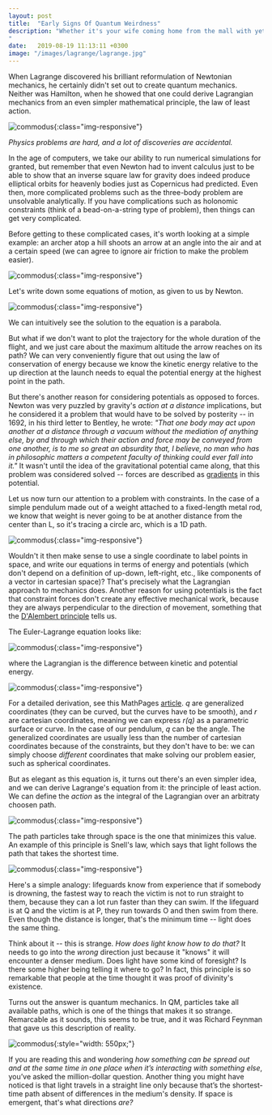 ```yaml
---
layout: post
title:  "Early Signs Of Quantum Weirdness"
description: "Whether it's your wife coming home from the mall with yet another bag that she doesn't need, but she bought it *because it was on sale*, a coworker snapping at you because he had a bad day, or a road rage incident that ended in legal repercussions, human behavior shows no shortage of irrationality and I'm sure you've been left scratching your head on more than one occasion...
"
date:   2019-08-19 11:13:11 +0300
image: "/images/lagrange/lagrange.jpg"
---
```

When Lagrange discovered his brilliant reformulation of Newtonian mechanics, he certainly didn't set out to create quantum mechanics. Neither was Hamilton, when he showed that one could derive Lagrangian mechanics from an even simpler mathematical principle, the law of least action.

![commodus](/images/lagrange/lagrange.jpg){:class="img-responsive"}

*Physics problems are hard, and a lot of discoveries are accidental.*

In the age of computers, we take our ability to run numerical simulations for granted, but remember that even Newton had to invent calculus just to be able to show that an inverse square law for gravity does indeed produce elliptical orbits for heavenly bodies just as Copernicus had predicted. Even then, more complicated problems such as the three-body problem are unsolvable analytically. If you have complications such as holonomic constraints (think of a bead-on-a-string type of problem), then things can get very complicated. 

Before getting to these complicated cases, it's worth looking at a simple example: an archer atop a hill shoots an arrow at an angle into the air and at a certain speed (we can agree to ignore air friction to make the problem easier). 

![commodus](/images/lagrange/problem-newton.svg){:class="img-responsive"}

Let's write down some equations of motion, as given to us by Newton.

![commodus](/images/lagrange/newton.svg){:class="img-responsive"}

We can intuitively see the solution to the equation is a parabola. 

But what if we don't want to plot the trajectory for the whole duration of the flight, and we just care about the maximum altitude the arrow reaches on its path? We can very conveniently figure that out using the law of conservation of energy because we know the kinetic energy relative to the up direction at the launch needs to equal the potential energy at the highest point in the path. 

But there's another reason for considering potentials as opposed to forces. Newton was very puzzled by gravity's *action at a distance* implications, but he considered it a problem that would have to be solved by posterity -- in 1692, in his third letter to Bentley, he wrote: *"That one body may act upon another at a distance through a vacuum without the mediation of anything else, by and through which their action and force may be conveyed from one another, is to me so great an absurdity that, I believe, no man who has in philosophic matters a competent faculty of thinking could ever fall into it."* It wasn't until the idea of the gravitational potential came along, that this problem was considered solved -- forces are described as [gradients](https://en.wikipedia.org/wiki/Gradient) in this potential.

Let us now turn our attention to a problem with constraints. In the case of a simple pendulum made out of a weight attached to a fixed-length metal rod, we know that weight is never going to be at another distance from the center than L, so it's tracing a circle arc, which is a 1D path. 

![commodus](/images/lagrange/pendulum.svg){:class="img-responsive"}

Wouldn't it then make sense to use a single coordinate to label points in space, and write our equations in terms of energy and potentials (which don't depend on a definition of up-down, left-right, etc., like components of a vector in cartesian space)? That's precisely what the Lagrangian approach to mechanics does. Another reason for using potentials is the fact that constraint forces don't create any effective mechanical work, because they are always perpendicular to the direction of movement, something that the [D'Alembert principle](https://en.wikipedia.org/wiki/D%27Alembert%27s_principle) tells us.

The Euler-Lagrange equation looks like:

![commodus](/images/lagrange/euler-lagrange.svg){:class="img-responsive"}

where the Lagrangian is the difference between kinetic and potential energy. 

![commodus](/images/lagrange/langrangian-diff.svg){:class="img-responsive"}

For a detailed derivation, see this MathPages [article](https://www.mathpages.com/home/kmath523/kmath523.htm). *q* are generalized coordinates (they can be curved, but the curves have to be smooth), and *r* are cartesian coordinates, meaning we can express *r(q)* as a parametric surface or curve. In the case of our pendulum, *q* can be the angle. The generalized coordinates are usually less than the number of cartesian coordinates because of the constraints, but they don't have to be: we can simply choose *different* coordinates that make solving our problem easier, such as spherical coordinates.

But as elegant as this equation is, it turns out there's an even simpler idea, and we can derive Lagrange's equation from it: the principle of least action. We can define the *action* as the integral of the Lagrangian over an arbitraty choosen path. 

![commodus](/images/lagrange/action.svg){:class="img-responsive"}

The path particles take through space is the one that minimizes this value. An example of this principle is Snell's law, which says that light follows the path that takes the shortest time.

![commodus](/images/lagrange/snell2.svg){:class="img-responsive"}

Here's a simple analogy: lifeguards know from experience that if somebody is drowning, the fastest way to reach the victim is not to run straight to them, because they can a lot run faster than they can swim. If the lifeguard is at Q and the victim is at P, they run towards O and then swim from there. Even though the distance is longer, that's the minimum time -- light does the same thing. 

Think about it -- this is strange. *How does light know how to do that?* It needs to go into the *wrong* direction just because it "knows" it will encounter a denser medium. Does light have some kind of foresight? Is there some higher being telling it where to go? In fact, this principle is so remarkable that people at the time thought it was proof of divinity's existence.

Turns out the answer is quantum mechanics. In QM, particles take all available paths, which is one of the things that makes it so strange. Remarcable as it sounds, this seems to be true, and it was Richard Feynman that gave us this description of reality.

![commodus](/images/lagrange/least-action.svg){:style="width: 550px;"}

If you are reading this and wondering *how something can be spread out and at the same time in one place when it’s interacting with something else*, you’ve asked the million-dollar question. Another thing you might have noticed is that light travels in a straight line only because that’s the shortest-time path absent of differences in the medium's density. If space is emergent, that's what directions *are?*
